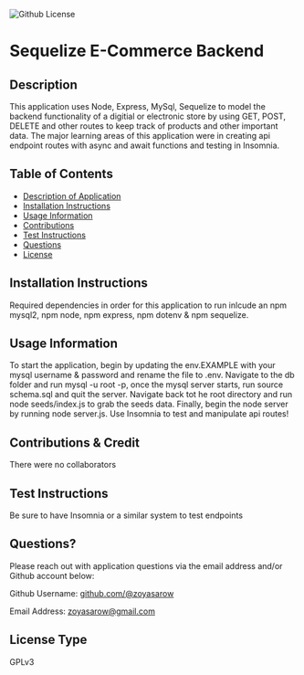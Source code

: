 
![Github License](https://img.shields.io/badge/License-GPLv3-yellow.svg)

# Sequelize E-Commerce Backend

## Description 
This application uses Node, Express, MySql, Sequelize to model the backend functionality of a digitial or electronic store by using GET, POST, DELETE and other routes to keep track of products and other important data.   The major learning areas of this application were in creating api endpoint routes with async and await functions and testing in Insomnia.

## Table of Contents
* [Description of Application](#description)
* [Installation Instructions](#installation-instructions)
* [Usage Information](#usage-information)
* [Contributions](#contributions)
* [Test Instructions](#test-instructions)
* [Questions](#questions)
* [License](#license)
      
## Installation Instructions 
Required dependencies in order for this application to run inlcude an npm mysql2, npm node, npm express, npm dotenv & npm sequelize.
      
## Usage Information 
To start the application, begin by updating the env.EXAMPLE with your mysql username & password and rename the file to .env. Navigate to the db folder and run mysql -u root -p, once the mysql server starts, run source schema.sql and quit the server. Navigate back tot he root directory and run node seeds/index.js to grab the seeds data. Finally, begin the node server by running node server.js. Use Insomnia to test and manipulate api routes! 
        
## Contributions & Credit 
There were no collaborators 
      
## Test Instructions
Be sure to have Insomnia or a similar system to test endpoints
     
## Questions?
Please reach out with application questions via the email address and/or Github account below:

Github Username: [github.com/@zoyasarow](https://github.com/@zoyasarow)

Email Address: zoyasarow@gmail.com
      
## License Type
GPLv3 
